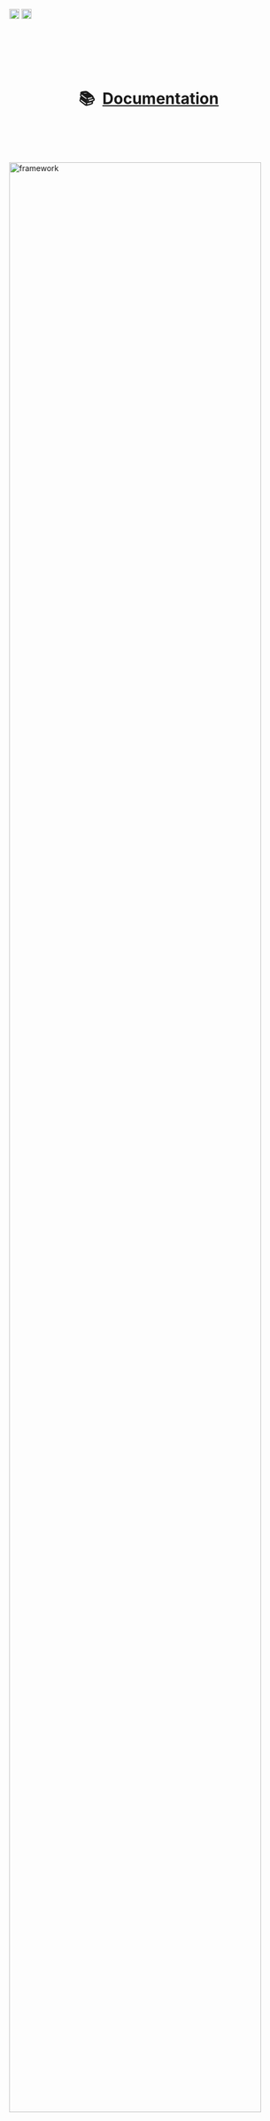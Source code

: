 <!-- 
	This page is formatted for GitHub's markdown renderer 
	Not that GitHub does not allow for inline style or <script> tags.

	Removing banner for now
	![AIQC (wide)](https://raw.githubusercontent.com/aiqc/aiqc/main/docs/images/aiqc_logo_banner_controlroom.png)
-->

<a href="https://badge.fury.io/py/aiqc"><img src="https://badge.fury.io/py/aiqc.svg" alt="PyPI version" height="18"></a>
<a href="https://aiqc.readthedocs.io"> <img src="https://readthedocs.org/projects/aiqc/badge/?version=latest" alt="docs status" height="18"></a>

</br></br></br></br>
<h1 align='center'>📚&nbsp;&nbsp;<a href="https://aiqc.readthedocs.io/">Documentation</a></h1>
</br></br></br></br>

<a href="https://aiqc.readthedocs.io/">
	<img src="https://raw.githubusercontent.com/aiqc/aiqc/main/docs/images/framework_logo_wide.png" width="95%" alt="framework"/>
</a>
</br></br></br></br>
